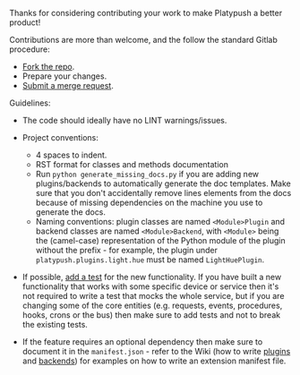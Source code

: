 Thanks for considering contributing your work to make Platypush a better product!

Contributions are more than welcome, and the follow the standard Gitlab procedure:

- [Fork the repo](https://git.platypush.tech/platypush/platypush).
- Prepare your changes.
- [Submit a merge request](https://git.platypush.tech/platypush/platypush/-/merge_requests).

Guidelines:

- The code should ideally have no LINT warnings/issues.

- Project conventions:
  - 4 spaces to indent.
  - RST format for classes and methods documentation 
  - Run `python generate_missing_docs.py` if you are adding new plugins/backends to automatically
    generate the doc templates. Make sure that you don't accidentally remove lines elements from
    the docs because of missing dependencies on the machine you use to generate the docs.
  - Naming conventions: plugin classes are named `<Module>Plugin` and backend classes are
    named `<Module>Backend`, with `<Module>` being the (camel-case) representation of the
    Python module of the plugin without the prefix - for example, the plugin under
    `platypush.plugins.light.hue` must be named `LightHuePlugin`.

- If possible, [add a test](https://git.platypush.tech/platypush/platypush/-/tree/master/tests)
  for the new functionality. If you have built a new functionality that works with some specific
  device or service then it's not required to write a test that mocks the whole service, but if
  you are changing some of the core entities (e.g. requests, events, procedures, hooks, crons
  or the bus) then make sure to add tests and not to break the existing tests.

- If the feature requires an optional dependency then make sure to document it
  in the `manifest.json` - refer to the Wiki (how to write
  [plugins](https://git.platypush.tech/platypush/platypush/wiki/Writing-your-own-plugins)
  and
  [backends](https://git.platypush.tech/platypush/platypush/wiki/Writing-your-own-backends))
  for examples on how to write an extension manifest file.
